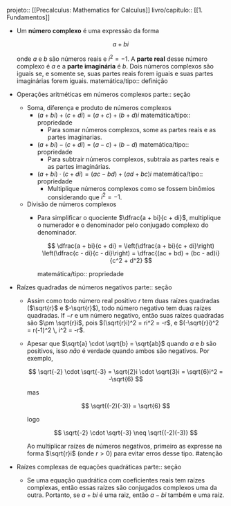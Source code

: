 projeto:: [[Precalculus: Mathematics for Calculus]]
livro/capítulo:: [[1. Fundamentos]]

- Um **número complexo** é uma expressão da forma
  
  $$
  a + bi
  $$
  
  onde $a$ e $b$ são números reais e $i^2 = -1$. A **parte real** desse número complexo é $a$ e a **parte imaginária** é $b$. Dois números complexos são iguais se, e somente se, suas partes reais forem iguais e suas partes imaginárias forem iguais.
  matemática/tipo:: definição
- Operações aritméticas em números complexos
  parte:: seção
	- Soma, diferença e produto de números complexos
		- $(a + bi) + (c + di) = (a + c) + (b + d)i$
		  matemática/tipo:: propriedade
			- Para somar números complexos, some as partes reais e as partes imaginarias.
		- $(a + bi) - (c + di) = (a - c) + (b - d)$
		  matemática/tipo:: propriedade
			- Para subtrair números complexos, subtraia as partes reais e as partes imaginárias.
		- $(a + bi) \cdot (c + di) = (ac - bd) + (ad + bc)i$
		  matemática/tipo:: propriedade
			- Multiplique números complexos como se fossem binômios considerando que $i^2 = -1$.
	- Divisão de números complexos
		- Para simplificar o quociente $\dfrac{a + bi}{c + di}$, multiplique o numerador e o denominador pelo conjugado complexo do denominador.
		  
		  $$
		  \dfrac{a + bi}{c + di} = \left(\dfrac{a + bi}{c + di}\right) \left(\dfrac{c - di}{c - di}\right) = \dfrac{(ac + bd) + (bc - ad)i}{c^2 + d^2}
		  $$
		  
		  matemática/tipo:: propriedade
- Raízes quadradas de números negativos
  parte:: seção
	- Assim como todo número real positivo $r$ tem duas raízes quadradas ($\sqrt{r}$ e $-\sqrt{r}$), todo número negativo tem duas raízes quadradas. If $-r$ e um número negativo, então suas raízes quadradas são $\pm \sqrt{r}i$, pois $(\sqrt{r}i)^2 = ri^2 = -r$, e $(-\sqrt{r}i)^2 = r(-1)^2 \, i^2 = -r$.
	- Apesar que $\sqrt{a} \cdot \sqrt{b} = \sqrt{ab}$ quando $a$ e $b$ são positivos, isso *não* é verdade quando ambos são negativos. Por exemplo,
	  
	  $$
	  \sqrt{-2} \cdot \sqrt{-3} = \sqrt{2}i \cdot \sqrt{3}i = \sqrt{6}i^2 = -\sqrt{6}
	  $$
	  
	  mas
	  
	  $$
	  \sqrt{(-2)(-3)} = \sqrt{6}
	  $$
	  
	  logo
	  
	  $$
	  \sqrt{-2} \cdot \sqrt{-3} \neq \sqrt{(-2)(-3)}
	  $$
	  
	  Ao multiplicar raízes de números negativos, primeiro as expresse na forma $\sqrt{r}i$ (onde $r > 0$) para evitar erros desse tipo. #atenção
- Raízes complexas de equações quadráticas
  parte:: seção
	- Se uma equação quadrática com coeficientes reais tem raízes complexas, então essas raízes são conjugados complexos uma da outra. Portanto, se $a + bi$ é uma raiz, então $a - bi$ também e uma raiz.